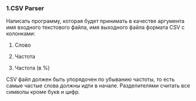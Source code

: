 ### 1.CSV Parser
Написать программу, которая будет принимать в качестве аргумента имя входного текстового файла, имя выходного файла формата CSV с колонками:

1. Слово

2. Частота

3. Частота (в %)

CSV файл должен быть упорядочен по убыванию частоты, то есть самые частые слова должны идти в начале. Разделителями считать все символы кроме букв и цифр.
